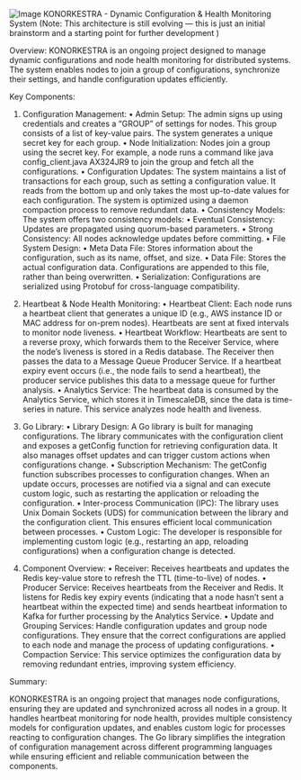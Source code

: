 ![Image](https://github.com/user-attachments/assets/a1e5e72b-1dbb-4bab-8396-3b01d322d8b4)
KONORKESTRA - Dynamic Configuration & Health Monitoring System (Note: This architecture is still evolving — this is just an initial brainstorm and a starting point for further development )

Overview:
KONORKESTRA is an ongoing project designed to manage dynamic configurations and node health monitoring for distributed systems. The system enables nodes to join a group of configurations, synchronize their settings, and handle configuration updates efficiently.

Key Components:

1. Configuration Management:
	•	Admin Setup:
The admin signs up using credentials and creates a “GROUP” of settings for nodes. This group consists of a list of key-value pairs. The system generates a unique secret key for each group.
	•	Node Initialization:
Nodes join a group using the secret key. For example, a node runs a command like java config_client.java AX324JR9 to join the group and fetch all the configurations.
	•	Configuration Updates:
The system maintains a list of transactions for each group, such as setting a configuration value. It reads from the bottom up and only takes the most up-to-date values for each configuration. The system is optimized using a daemon compaction process to remove redundant data.
	•	Consistency Models:
The system offers two consistency models:
	•	Eventual Consistency: Updates are propagated using quorum-based parameters.
	•	Strong Consistency: All nodes acknowledge updates before committing.
	•	File System Design:
	•	Meta Data File: Stores information about the configuration, such as its name, offset, and size.
	•	Data File: Stores the actual configuration data. Configurations are appended to this file, rather than being overwritten.
	•	Serialization: Configurations are serialized using Protobuf for cross-language compatibility.

2. Heartbeat & Node Health Monitoring:
	•	Heartbeat Client:
Each node runs a heartbeat client that generates a unique ID (e.g., AWS instance ID or MAC address for on-prem nodes). Heartbeats are sent at fixed intervals to monitor node liveness.
	•	Heartbeat Workflow:
Heartbeats are sent to a reverse proxy, which forwards them to the Receiver Service, where the node’s liveness is stored in a Redis database. The Receiver then passes the data to a Message Queue Producer Service. If a heartbeat expiry event occurs (i.e., the node fails to send a heartbeat), the producer service publishes this data to a message queue for further analysis.
	•	Analytics Service:
The heartbeat data is consumed by the Analytics Service, which stores it in TimescaleDB, since the data is time-series in nature. This service analyzes node health and liveness.

3. Go Library:
	•	Library Design:
A Go library is built for managing configurations. The library communicates with the configuration client and exposes a getConfig function for retrieving configuration data. It also manages offset updates and can trigger custom actions when configurations change.
	•	Subscription Mechanism:
The getConfig function subscribes processes to configuration changes. When an update occurs, processes are notified via a signal and can execute custom logic, such as restarting the application or reloading the configuration.
	•	Inter-process Communication (IPC):
The library uses Unix Domain Sockets (UDS) for communication between the library and the configuration client. This ensures efficient local communication between processes.
	•	Custom Logic:
The developer is responsible for implementing custom logic (e.g., restarting an app, reloading configurations) when a configuration change is detected.

4. Component Overview:
	•	Receiver:
Receives heartbeats and updates the Redis key-value store to refresh the TTL (time-to-live) of nodes.
	•	Producer Service:
Receives heartbeats from the Receiver and Redis. It listens for Redis key expiry events (indicating that a node hasn’t sent a heartbeat within the expected time) and sends heartbeat information to Kafka for further processing by the Analytics Service.
	•	Update and Grouping Services:
Handle configuration updates and group node configurations. They ensure that the correct configurations are applied to each node and manage the process of updating configurations.
	•	Compaction Service:
This service optimizes the configuration data by removing redundant entries, improving system efficiency.

Summary:

KONORKESTRA is an ongoing project that manages node configurations, ensuring they are updated and synchronized across all nodes in a group. It handles heartbeat monitoring for node health, provides multiple consistency models for configuration updates, and enables custom logic for processes reacting to configuration changes. The Go library simplifies the integration of configuration management across different programming languages while ensuring efficient and reliable communication between the components.
